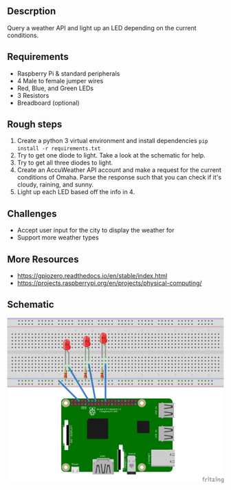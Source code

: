 ## Descrption

Query a weather API and light up an LED depending on the current conditions.

## Requirements

- Raspberry Pi & standard peripherals
- 4 Male to female jumper wires
- Red, Blue, and Green LEDs
- 3 Resistors
- Breadboard (optional)

## Rough steps

1. Create a python 3 virtual environment and install dependencies `pip install -r requirements.txt`
2. Try to get one diode to light. Take a look at the schematic for help.
3. Try to get all three diodes to light.
4. Create an AccuWeather API account and make a request for the current conditions of Omaha. Parse the response such that you can check if it's cloudy, raining, and sunny.
5. Light up each LED based off the info in 4.

## Challenges

- Accept user input for the city to display the weather for
- Support more weather types

## More Resources

- https://gpiozero.readthedocs.io/en/stable/index.html
- https://projects.raspberrypi.org/en/projects/physical-computing/

## Schematic

![weather-leds schematic](./schematic.png)
